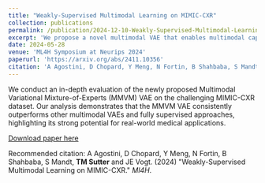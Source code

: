 ```yaml
---
title: "Weakly-Supervised Multimodal Learning on MIMIC-CXR"
collection: publications
permalink: /publication/2024-12-10-Weakly-Supervised-Multimodal-Learning-on-MIMIC-CXR
excerpt: 'We propose a novel multimodal VAE that enables multimodal capabilities by only soft-sharing of information between modalities.'
date: 2024-05-28
venue: 'ML4H Symposium at Neurips 2024'
paperurl: 'https://arxiv.org/abs/2411.10356'
citation: 'A Agostini, D Chopard, Y Meng, N Fortin, B Shahbaba, S Mandt, <b>TM Sutter</b> and JE Vogt (2024) &quot;Weakly-Supervised Multimodal Learning on MIMIC-CXR.&quot; <i>ML4H</i>.'
---
```

We conduct an in-depth evaluation of the newly proposed Multimodal Variational Mixture-of-Experts (MMVM) VAE on the challenging MIMIC-CXR dataset. Our analysis demonstrates that the MMVM VAE consistently outperforms other multimodal VAEs and fully supervised approaches, highlighting its strong potential for real-world medical applications.

[Download paper here](https://arxiv.org/abs/2411.10356)

Recommended citation: A Agostini, D Chopard, Y Meng, N Fortin, B Shahbaba, S Mandt, **TM Sutter** and JE Vogt. (2024) "Weakly-Supervised Multimodal Learning on MIMIC-CXR." <i>Ml4H</i>.

